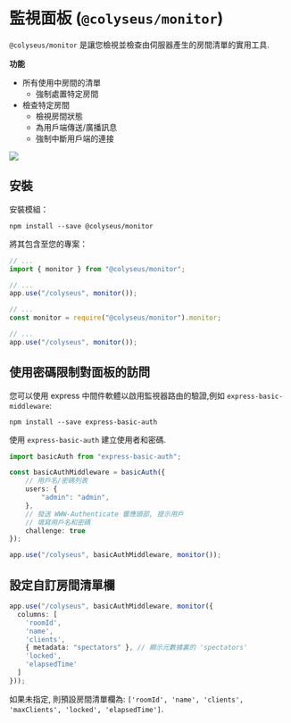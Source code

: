 # 監視面板 (`@colyseus/monitor`)

`@colyseus/monitor` 是讓您檢視並檢查由伺服器產生的房間清單的實用工具.

**功能**

- 所有使用中房間的清單
    - 強制處置特定房間
- 檢查特定房間
    - 檢視房間狀態
    - 為用戶端傳送/廣播訊息
    - 強制中斷用戶端的連接

<img src="https://github.com/colyseus/colyseus-monitor/raw/master/media/demo.gif?raw=true" />

## 安裝

安裝模組：

```
npm install --save @colyseus/monitor
```

將其包含至您的專案：

```typescript fct_label="TypeScript"
// ...
import { monitor } from "@colyseus/monitor";

// ...
app.use("/colyseus", monitor());
```

```javascript fct_label="JavaScript"
// ...
const monitor = require("@colyseus/monitor").monitor;

// ...
app.use("/colyseus", monitor());
```


## 使用密碼限制對面板的訪問

您可以使用 express 中間件軟體以啟用監視器路由的驗證,例如 `express-basic-middleware`:

```
npm install --save express-basic-auth
```

使用 `express-basic-auth` 建立使用者和密碼.

```typescript
import basicAuth from "express-basic-auth";

const basicAuthMiddleware = basicAuth({
    // 用戶名/密碼列表
    users: {
        "admin": "admin",
    },
    // 發送 WWW-Authenticate 響應頭部, 提示用戶
    // 填寫用戶名和密碼
    challenge: true
});

app.use("/colyseus", basicAuthMiddleware, monitor());
```

## 設定自訂房間清單欄

```typescript
app.use("/colyseus", basicAuthMiddleware, monitor({
  columns: [
    'roomId',
    'name',
    'clients',
    { metadata: "spectators" }, // 顯示元數據裏的 'spectators'
    'locked',
    'elapsedTime'
  ]
}));
```

如果未指定, 則預設房間清單欄為: `['roomId', 'name', 'clients', 'maxClients', 'locked', 'elapsedTime']`.
